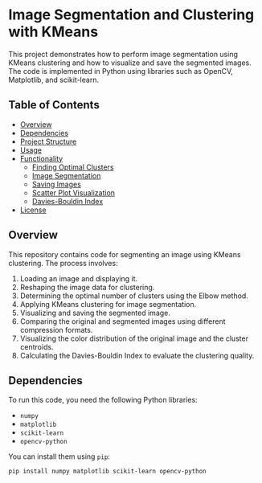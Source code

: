 # Image Segmentation and Clustering with KMeans

This project demonstrates how to perform image segmentation using KMeans clustering and how to visualize and save the segmented images. The code is implemented in Python using libraries such as OpenCV, Matplotlib, and scikit-learn.

## Table of Contents

- [Overview](#overview)
- [Dependencies](#dependencies)
- [Project Structure](#project-structure)
- [Usage](#usage)
- [Functionality](#functionality)
  - [Finding Optimal Clusters](#finding-optimal-clusters)
  - [Image Segmentation](#image-segmentation)
  - [Saving Images](#saving-images)
  - [Scatter Plot Visualization](#scatter-plot-visualization)
  - [Davies-Bouldin Index](#davies-bouldin-index)
- [License](#license)

## Overview

This repository contains code for segmenting an image using KMeans clustering. The process involves:
1. Loading an image and displaying it.
2. Reshaping the image data for clustering.
3. Determining the optimal number of clusters using the Elbow method.
4. Applying KMeans clustering for image segmentation.
5. Visualizing and saving the segmented image.
6. Comparing the original and segmented images using different compression formats.
7. Visualizing the color distribution of the original image and the cluster centroids.
8. Calculating the Davies-Bouldin Index to evaluate the clustering quality.

## Dependencies

To run this code, you need the following Python libraries:

- `numpy`
- `matplotlib`
- `scikit-learn`
- `opencv-python`

You can install them using `pip`:

```bash
pip install numpy matplotlib scikit-learn opencv-python
